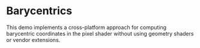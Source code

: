 # Barycentrics

This demo implements a cross-platform approach for computing barycentric coordinates in the pixel shader without using geometry shaders or vendor extensions.

